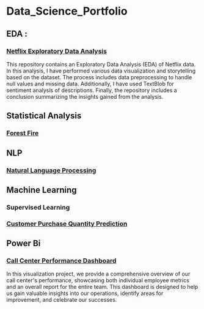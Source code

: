 # Data_Science_Portfolio
## EDA :
   ### [ Netflix Exploratory Data Analysis ](./Exploratory_data_analysis/)
   This repository contains an Exploratory Data Analysis (EDA) of Netflix data. In this analysis, I have performed various data visualization and storytelling based 
   on the dataset. The process includes data preprocessing to handle null values and missing data. Additionally, I have used TextBlob for sentiment analysis of 
   descriptions. Finally, the repository includes a conclusion summarizing the insights gained from the analysis.

## Statistical Analysis
   ### [Forest Fire ](./Preprocessing/)
## NLP
   ### [Natural Language Processing](./NLP/)
## Machine Learning
   ### Supervised Learning
   ### [Customer Purchase Quantity Prediction](./Machine_Learning/)
## Power Bi
   ### [Call Center Performance Dashboard](./Power_Bi/)
   In this visualization project, we provide a comprehensive overview of our call center's performance, showcasing both individual employee metrics and an overall 
   report for the entire team. This dashboard is designed to help us gain valuable insights into our operations, identify areas for improvement, and celebrate our 
   successes.


